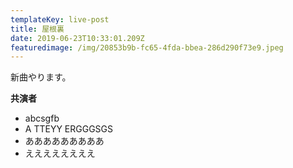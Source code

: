 ```yaml
---
templateKey: live-post
title: 屋根裏
date: 2019-06-23T10:33:01.209Z
featuredimage: /img/20853b9b-fc65-4fda-bbea-286d290f73e9.jpeg
---
```

新曲やります。

**共演者**

* abcsgfb
* A TTEYY ERGGGSGS
* あああああああああ
* ええええええええ
